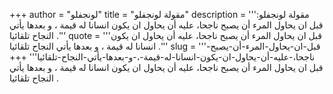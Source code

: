 +++
author = "لونجفلو"
title = "مقولة لونجفلو"
description = '''مقولة لونجفلو: قبل ان يحاول المرء أن يصبح ناجحا، عليه أن يحاول ان يكون انسانا له قيمة ، و بعدها يأتي النجاح تلقائيا .'''
quote = '''قبل ان يحاول المرء أن يصبح ناجحا، عليه أن يحاول ان يكون انسانا له قيمة ، و بعدها يأتي النجاح تلقائيا .'''
slug = '''قبل-ان-يحاول-المرء-أن-يصبح-ناجحا،-عليه-أن-يحاول-ان-يكون-انسانا-له-قيمة-،-و-بعدها-يأتي-النجاح-تلقائيا'''
+++
قبل ان يحاول المرء أن يصبح ناجحا، عليه أن يحاول ان يكون انسانا له قيمة ، و بعدها يأتي النجاح تلقائيا .
